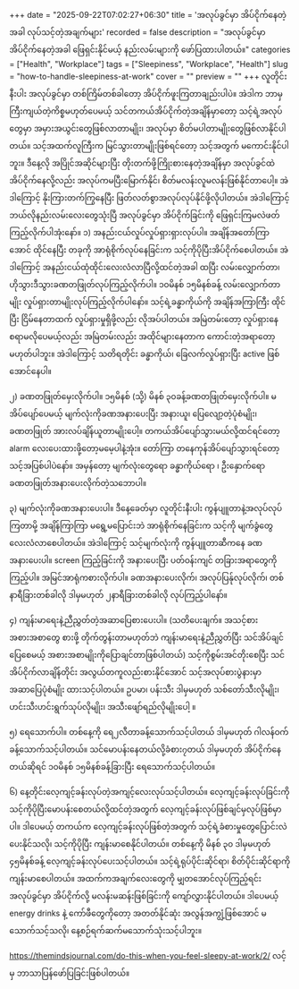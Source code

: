 +++
date = "2025-09-22T07:02:27+06:30"
title = 'အလုပ်ခွင်မှာ အိပ်ငိုက်နေတဲ့အခါ လုပ်သင့်တဲ့အချက်များ'
recorded = false
description = "အလုပ်ခွင်မှာ အိပ်ငိုက်နေတဲ့အခါ ဖြေရှင်းနိုင်မယ့် နည်းလမ်းများကို ဖော်ပြထားပါတယ်။"
categories = ["Health", "Workplace"]
tags = ["Sleepiness", "Workplace", "Health"]
slug = "how-to-handle-sleepiness-at-work"
cover = ""
preview = ""
+++
လူတိုင်းနီးပါး အလုပ်ခွင်မှာ တစ်ကြိမ်တစ်ခါတော့ အိပ်ငိုက်ဖူးကြတာချည်းပါပဲ။ အဲဒါက ဘာမှကြီးကျယ်တဲ့ကိစ္စမဟုတ်ပေမယ့် သင်တကယ်အိပ်ငိုက်တဲ့အချိန်မှာတော့ သင့်ရဲ့အလုပ်တွေမှာ အမှားအယွင်းတွေဖြစ်လာတာမျိုး၊ အလုပ်မှာ စိတ်မပါတာမျိုးတွေဖြစ်လာနိုင်ပါတယ်။ သင့်အထက်လူကြီးက မြင်သွားတာမျိုးဖြစ်ရင်တော့ သင့်အတွက် မကောင်းနိုင်ပါဘူး။ ဒီနေ့လို အပြိုင်အဆိုင်များပြီး တိုးတက်ဖို့ကြိုးစားနေတဲ့အချိန်မှာ အလုပ်ခွင်ထဲအိပ်ငိုက်နေလို့လည်း အလုပ်ကမပြီးမြောက်နိုင်၊ စိတ်မလန်းလူမလန်းဖြစ်နိုင်တာပေါ့။ အဲဒါကြောင့် နိုးကြားတက်ကြွနေပြီး ဖြတ်လတ်စွာအလုပ်လုပ်နိုင်ဖို့လိုပါတယ်။ အဲဒါကြောင့် ဘယ်လိုနည်းလမ်းလေးတွေသုံးပြီ အလုပ်ခွင်မှာ အိပ်ငိုက်ခြင်းကို ဖြေရှင်းကြမလဲဖတ်ကြည့်လိုက်ပါအုံးနော်။
၁) အနည်းငယ်လှုပ်လှုပ်ရှားရှားလုပ်ပါ။
အချိန်အတော်ကြာအောင် ထိုင်နေပြီး တခုကို အာရုံစိုက်လုပ်နေခြင်းက သင့်ကိုပိုပြီးအိပ်ငိုက်စေပါတယ်။ အဲဒါကြောင့် အနည်းငယ်ထုံထိုင်းလေးလံလာပြီလို့ထင်တဲ့အခါ ထပြီး လမ်းလျှောက်တာ၊ ဟိုသွားဒီသွားခဏတဖြုတ်လုပ်ကြည့်လိုက်ပါ။ ၁၀မိနစ် ၁၅မိနစ်ခန့် လမ်းလျှောက်တာမျိုး လှုပ်ရှားတာမျိုးလုပ်ကြည့်လိုက်ပါနော်။ သင့်ရဲ့ခန္ဓာကိုယ်ကို အချိန်အကြာကြီး ထိုင်ပြီး ငြိမ်နေတာထက် လှုပ်ရှားမှုရှိဖို့လည်း လိုအပ်ပါတယ်။ အမြဲတမ်းတော့ လှုပ်ရှားနေစရာမလိုပေမယ့်လည်း အမြဲတမ်းလည်း အထိုင်များနေတာက ကောင်းတဲ့အရာတော့မဟုတ်ပါဘူး။ အဲဒါကြောင့် သတိရတိုင်း ခန္ဓာကိုယ်၊ ခြေလက်လှုပ်ရှားပြီး active ဖြစ်အောင်နေပါ။

၂) ခဏတဖြုတ်မှေးလိုက်ပါ။
၁၅မိနစ် (သို့) မိနစ် ၃၀ခန့်ခဏတဖြုတ်မှေးလိုက်ပါ။ မအိပ်ပျော်ပေမယ့် မျက်လုံးကိုခဏအနားပေးပြီး အနားယူ၊ ပြေလျော့တဲ့ပုံစံမျိုး၊ ခဏတဖြုတ် အားလပ်ချိန်ယူတာမျိုးပေါ့။ တကယ်အိပ်ပျော်သွားမယ်လို့ထင်ရင်တော့ alarm လေးပေးထားဖို့တော့မမေ့ပါနဲ့အုံး။ တော်ကြာ တနေကုန်အိပ်ပျော်သွားရင်တော့ သင့်အပြစ်ပါပဲနော်။ အမှန်တော့ မျက်လုံးတွေရော ခန္ဓာကိုယ်ရော ၊ ဦးနှောက်ရော ခဏတဖြုတ်အနားပေးလိုက်တဲ့သဘောပါ။

၃) မျက်လုံးကိုခဏအနားပေးပါ။
ဒီနေ့ခေတ်မှာ လူတိုင်းနီးပါး ကွန်ပျူတာနဲ့အလုပ်လုပ်ကြတာမို့ အချိန်ကြာကြာ မရွေ့မပြောင်းဘဲ အာရုံစိုက်နေခြင်းက သင့်ကို မျက်ခွံတွေလေးလံလာစေပါတယ်။ အဲဒါကြောင့် သင့်မျက်လုံးကို ကွန်ပျူတာဆီကနေ ခဏအနားပေးပါ။ screen ကြည့်ခြင်းကို အနားပေးပြီး ပတ်ဝန်းကျင် တခြားအရာတွေကို ကြည့်ပါ။ အမြင်အာရုံကစားလိုက်ပါ။ ခဏအနားပေးလိုက်၊ အလုပ်ပြန်ုလုပ်လိုက်၊ တစ်နာရီခြားတစ်ခါလို ဒါမှမဟုတ် ၂နာရီခြားတစ်ခါလို လုပ်ကြည့်ပါနော်။

၄) ကျန်းမာရေးနဲ့ညီညွှတ်တဲ့အဆာပြေစားပေးပါ။
(သတိပေးချက်။ အသင့်စားအစားအစာတွေ စားဖို့ တိုက်တွန်းတာမဟုတ်ဘဲ ကျန်းမာရေးနဲ့ညီညွှတ်ပြီး သင်အိပ်ချင်ပြေစေမယ့် အစားအစာမျိုးကိုပြောချင်တာဖြစ်ပါတယ်)
သင့်ကိုစွမ်းအင်တိုးစေပြီး သင်အိပ်ငိုက်လာချိန်တိုင်း အလွယ်တကူလည်းစားနိုင်အောင် သင့်အလုပ်စားပွဲနားမှာ အဆာပြေပုံစံမျိုး ထားသင့်ပါတယ်။ ဥပမာ၊ ပန်းသီး ဒါမှမဟုတ် သစ်တော်သီးလိုမျိုး၊ ဟင်းသီးဟင်းရွက်သုပ်လိုမျိုး၊ အသီးဖျော်ရည်လိုမျိုးပေါ့ ။

၅) ရေသောက်ပါ။
တစ်နေ့ကို ရေ၂လီတာခန့်သောက်သင့်ပါတယ် ဒါမှမဟုတ် ဂါလန်ဝက်ခန့်သောက်သင့်ပါတယ်။ သင်မောပန်းနေတယ်လို့ခံစား၇တယ် ဒါမှမဟုတ် အိပ်ငိုက်နေတယ်ဆိုရင် ၁၀မိနစ် ၁၅မိနစ်ခန့်ခြားပြီး ရေသောက်သင့်ပါတယ်။

၆) နေ့တိုင်းလေ့ကျင့်ခန်းလုပ်တဲ့အကျင့်လေးလုပ်သင့်ပါတယ်။
လေ့ကျင့်ခန်းလုပ်ခြင်းကို သင့်ကိုပိုပြီးမောပန်းစေတယ်လို့ထင်တဲ့အတွက် လေ့ကျင့်ခန်းလုပ်ဖြစ်ချင်မှလုပ်ဖြစ်မှာပါ။ ဒါပေမယ့် တကယ်က လေ့ကျင့်ခန်းလုပ်ဖြစ်တဲ့အတွက် သင့်ရဲ့ခံစားမှုတွေပြောင်းလဲပေးနိုင်သလို၊ သင့်ကိုပိုပြီး ကျန်းမာစေနိုင်ပါတယ်။ တစ်နေ့ကို မိနစ် ၃၀ ဒါမှမဟုတ် ၄၅မိနစ်ခန့် လေ့ကျင့်ခန်းလုပ်ပေးသင့်ပါတယ်။ သင့်ရဲ့ရုပ်ပိုင်းဆိုင်ရာ၊ စိတ်ပိုင်းဆိုင်ရာကို ကျန်းမာစေပါတယ်။
အထက်ကအချက်လေးတွေကို မျှတအောင်လုပ်ကြည့်ရင်း အလုပ်ခွင်မှာ အိပ်ငိုက်လို့ မလန်းမဆန်းဖြစ်ခြင်းကို ကျော်လွှားနိုင်ပါတယ်။ ဒါပေမယ့် energy drinks နဲ့ ကော်ဖီတွေကိုတော့ အတတ်နိုင်ဆုံး အလွန်အကျွံ့ဖြစ်အောင် မသောက်သင့်သလို၊ နေ့စဉ်ရက်ဆက်မသောက်သုံးသင့်ပါဘူး။

https://themindsjournal.com/do-this-when-you-feel-sleepy-at-work/2/ လင့်မှ ဘာသာပြန်ဖော်ပြခြင်းဖြစ်ပါတယ်။ 